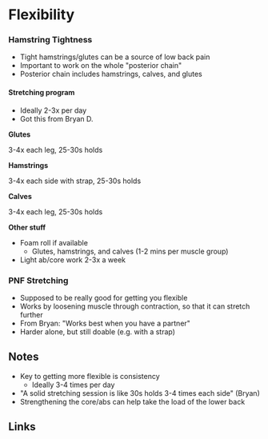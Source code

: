 # Flexibility

### Hamstring Tightness

- Tight hamstrings/glutes can be a source of low back pain
- Important to work on the whole "posterior chain"
- Posterior chain includes hamstrings, calves, and glutes

#### Stretching program

- Ideally 2-3x per day
- Got this from Bryan D.

**Glutes**

3-4x each leg, 25-30s holds

**Hamstrings**

3-4x each side with strap, 25-30s holds

**Calves**

3-4x each leg, 25-30s holds

**Other stuff**

- Foam roll if available
  - Glutes, hamstrings, and calves \(1-2 mins per muscle group\)
- Light ab/core work 2-3x a week

### PNF Stretching

- Supposed to be really good for getting you flexible
- Works by loosening muscle through contraction, so that it can stretch further
- From Bryan: "Works best when you have a partner"
- Harder alone, but still doable \(e.g. with a strap\)

## Notes

- Key to getting more flexible is consistency
  - Ideally 3-4 times per day
- "A solid stretching session is like 30s holds 3-4 times each side" \(Bryan\)
- Strengthening the core/abs can help take the load of the lower back

## Links